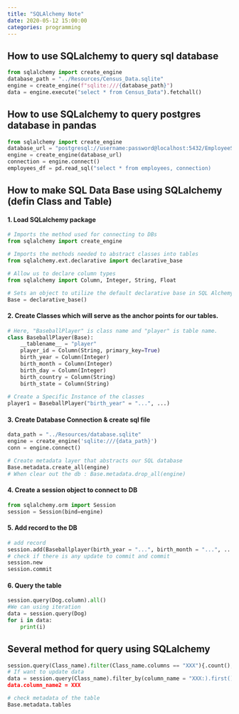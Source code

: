 ```yaml
---
title: "SQLAlchemy Note"
date: 2020-05-12 15:00:00
categories: programming
---
```

## How to use SQLalchemy to query sql database
```python
from sqlalchemy import create_engine
database_path = "../Resources/Census_Data.sqlite"
engine = create_engine(f"sqlite:///{database_path}")
data = engine.execute("select * from Census_Data").fetchall()
```
## How to use SQLalchemy to query postgres database in pandas
```python
from sqlalchemy import create_engine
database_url = "postgresql://username:password@localhost:5432/EmployeeSQL"
engine = create_engine(database_url)
connection = engine.connect()
employees_df = pd.read_sql("select * from employees, connection)
```

## How to make SQL Data Base using SQLalchemy (defin Class and Table)
#### 1. Load SQLalchemy package
```python
# Imports the method used for connecting to DBs
from sqlalchemy import create_engine

# Imports the methods needed to abstract classes into tables
from sqlalchemy.ext.declarative import declarative_base

# Allow us to declare column types
from sqlalchemy import Column, Integer, String, Float

# Sets an object to utilize the default declarative base in SQL Alchemy
Base = declarative_base()
```
#### 2. Create Classes which will serve as the anchor points for our tables.
```python
# Here, "BaseballPlayer" is class name and "player" is table name. 
class BaseballPlayer(Base):
    __tablename__ = "player"
    player_id = Column(String, primary_key=True)
    birth_year = Column(Integer)
    birth_month = Column(Integer)
    birth_day = Column(Integer)
    birth_country = Column(String)
    birth_state = Column(String)
 
# Create a Specific Instance of the classes
player1 = BaseballPlayer("birth_year" = "...", ...)
 ```

#### 3. Create Database Connection & create sql file
```python
data_path = "../Resources/database.sqlite"
engine = create_engine('sqlite:///{data_path}')
conn = engine.connect()

# Create metadata layer that abstracts our SQL database
Base.metadata.create_all(engine)
# When clear out the db : Base.metadata.drop_all(engine)
```

#### 4. Create a session object to connect to DB
```python
from sqlalchemy.orm import Session
session = Session(bind=engine)
```

#### 5. Add record to the DB
```python
# add record
session.add(Baseballplayer(birth_year = "...", birth_month = "...", ...)
# check if there is any update to commit and commit
session.new
session.commit
```

#### 6. Query the table
```python
session.query(Dog.column).all()
#We can using iteration
data = session.query(Dog)
for i in data:
    print(i)
```

## Several method for query using SQLalchemy
```python
session.query(Class_name).filter(Class_name.columns == "XXX"){.count(), .all(), sum()}
# If want to update data
data = session.query(Class_name).filter_by(column_name = "XXX:).first()
data.column_name2 = XXX
```
```python
# check metadata of the table
Base.metadata.tables
```
